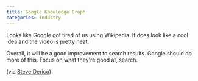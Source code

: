 ```yaml
---
title: Google Knowledge Graph
categories: industry
---
```


Looks like Google got tired of us using Wikipedia. It does look like a cool idea and the video is pretty neat.

Overall, it will be a good improvement to search results. Google should do more of this. Focus on what they're good at, search.

(via [Steve Derico](http://twitter.com/stevederico))
